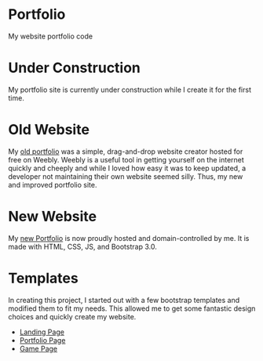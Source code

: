# Portfolio
My website portfolio code

# Under Construction
My portfolio site is currently under construction while I create it for the first time. 

# Old Website
My [old portfolio](http://natashamartinez.weebly.com/published-games.html) was a simple, drag-and-drop website creator hosted for free on Weebly. Weebly is a useful tool in getting yourself on the internet quickly and cheeply and while I loved how easy it was to keep updated, a developer not maintaining their own website seemed silly. Thus, my new and improved portfolio site.

# New Website
My [new Portfolio](http://natashamartinez.games/) is now proudly hosted and domain-controlled by me. It is made with HTML, CSS, JS, and Bootstrap 3.0. 

# Templates
In creating this project, I started out with a few bootstrap templates and modified them to fit my needs. This allowed me to get some fantastic design choices and quickly create my website. 
* [Landing Page](https://startbootstrap.com/template-overviews/landing-page/)
* [Portfolio Page](https://startbootstrap.com/template-overviews/4-col-portfolio/)
* [Game Page](https://startbootstrap.com/template-overviews/portfolio-item/)
